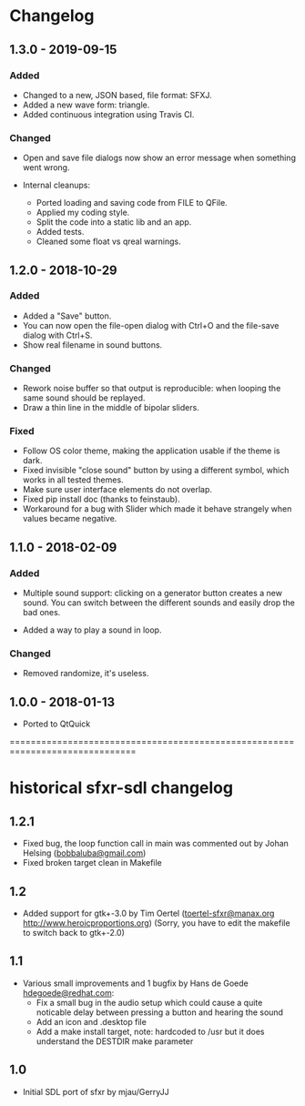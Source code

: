 # Changelog

## 1.3.0 - 2019-09-15

### Added

- Changed to a new, JSON based, file format: SFXJ.
- Added a new wave form: triangle.
- Added continuous integration using Travis CI.

### Changed

- Open and save file dialogs now show an error message when something went
  wrong.

- Internal cleanups:
    - Ported loading and saving code from FILE to QFile.
    - Applied my coding style.
    - Split the code into a static lib and an app.
    - Added tests.
    - Cleaned some float vs qreal warnings.

## 1.2.0 - 2018-10-29

### Added

- Added a "Save" button.
- You can now open the file-open dialog with Ctrl+O and the file-save dialog
  with Ctrl+S.
- Show real filename in sound buttons.

### Changed

- Rework noise buffer so that output is reproducible: when looping the same
  sound should be replayed.
- Draw a thin line in the middle of bipolar sliders.

### Fixed

- Follow OS color theme, making the application usable if the theme is dark.
- Fixed invisible "close sound" button by using a different symbol, which works
  in all tested themes.
- Make sure user interface elements do not overlap.
- Fixed pip install doc (thanks to feinstaub).
- Workaround for a bug with Slider which made it behave strangely when values
  became negative.

## 1.1.0 - 2018-02-09

### Added
- Multiple sound support: clicking on a generator button creates a new sound.
  You can switch between the different sounds and easily drop the bad ones.

- Added a way to play a sound in loop.

### Changed
- Removed randomize, it's useless.

## 1.0.0 - 2018-01-13

- Ported to QtQuick

==============================================================================

# historical sfxr-sdl changelog

## 1.2.1
- Fixed bug, the loop function call in main was commented out by Johan Helsing
  (bobbaluba@gmail.com)
- Fixed broken target clean in Makefile

## 1.2
- Added support for gtk+-3.0 by Tim Oertel (toertel-sfxr@manax.org
  http://www.heroicproportions.org) (Sorry, you have to edit the makefile to
  switch back to gtk+-2.0)

## 1.1
- Various small improvements and 1 bugfix by Hans de Goede
  <hdegoede@redhat.com>:
  - Fix a small bug in the audio setup which could cause a quite noticable
    delay between pressing a button and hearing the sound
  - Add an icon and .desktop file
  - Add a make install target, note:  hardcoded to /usr but it does understand
    the DESTDIR make parameter

## 1.0
- Initial SDL port of sfxr by mjau/GerryJJ
